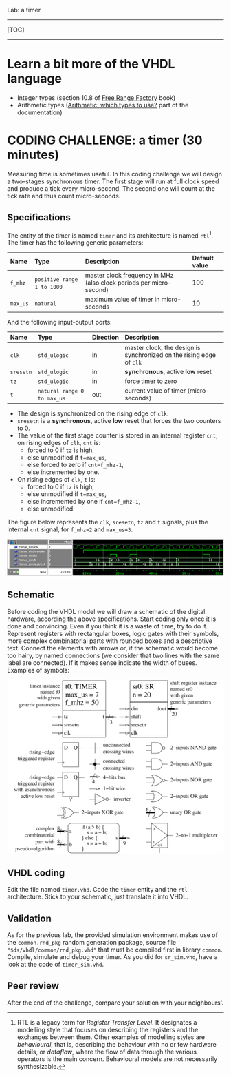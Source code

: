 <!--
MASTER-ONLY: DO NOT MODIFY THIS FILE

Copyright © Telecom Paris
Copyright © Renaud Pacalet (renaud.pacalet@telecom-paris.fr)

This file must be used under the terms of the CeCILL. This source
file is licensed as described in the file COPYING, which you should
have received as part of this distribution. The terms are also
available at:
https://cecill.info/licences/Licence_CeCILL_V2.1-en.html
-->

Lab: a timer

---

[TOC]

---

# Learn a bit more of the VHDL language

- Integer types (section 10.8 of [Free Range Factory] book)
- Arithmetic types ([Arithmetic: which types to use?] part of the documentation)

# CODING CHALLENGE: a timer (30 minutes)

Measuring time is sometimes useful.
In this coding challenge we will design a two-stages synchronous timer.
The first stage will run at full clock speed and produce a tick every micro-second.
The second one will count at the tick rate and thus count micro-seconds.

## Specifications

The entity of the timer is named `timer` and its architecture is named `rtl`[^1].
The timer has the following generic parameters:

| Name     | Type                            | Description                                                         | Default value |
| :----    | :----                           | :----                                                               | :----         |
| `f_mhz`  | `positive range 1 to 1000`      | master clock frequency in MHz (also clock periods per micro-second) | 100           |
| `max_us` | `natural`                       | maximum value of timer in micro-seconds                             | 10            |

And the following input-output ports:

| Name       | Type                            | Direction | Description                                                             |
| :----      | :----                           | :----     | :----                                                                   |
| `clk`      | `std_ulogic`                    | in        | master clock, the design is synchronized on the rising edge of `clk`    |
| `sresetn`  | `std_ulogic`                    | in        | **synchronous**, active **low** reset                                   |
| `tz`       | `std_ulogic`                    | in        | force timer to zero                                                     |
| `t`        | `natural range 0 to max_us`     | out       | current value of timer (micro-seconds)                                  |

* The design is synchronized on the rising edge of `clk`.
* `sresetn` is a **synchronous**, active **low** reset that forces the two counters to 0.
* The value of the first stage counter is stored in an internal register `cnt`; on rising edges of `clk`, `cnt` is:
   * forced to 0 if `tz` is high,
   * else unmodified if `t=max_us`,
   * else forced to zero if `cnt=f_mhz-1`,
   * else incremented by one.
* On rising edges of `clk`, `t` is:
   * forced to 0 if `tz` is high,
   * else unmodified if `t=max_us`,
   * else incremented by one if `cnt=f_mhz-1`,
   * else unmodified.

The figure below represents the `clk`, `sresetn`, `tz` and `t` signals, plus the internal `cnt` signal, for `f_mhz=2` and `max_us=3`.

![The timer](../../images/timer.png)

## Schematic

Before coding the VHDL model we will draw a schematic of the digital hardware, according the above specifications.
Start coding only once it is done and convincing.
Even if you think it is a waste of time, try to do it.
Represent registers with rectangular boxes, logic gates with their symbols, more complex combinatorial parts with rounded boxes and a descriptive text.
Connect the elements with arrows or, if the schematic would become too hairy, by named connections (we consider that two lines with the same label are connected).
If it makes sense indicate the width of buses.
Examples of symbols:

![Example symbols for schematics](../../images/symbols-fig.png)

## VHDL coding

Edit the file named `timer.vhd`.
Code the `timer` entity and the `rtl` architecture.
Stick to your schematic, just translate it into VHDL.

## Validation

As for the previous lab, the provided simulation environment makes use of the `common.rnd_pkg` random generation package, source file `"$ds/vhdl/common/rnd_pkg.vhd"` that must be compiled first in library `common`.
Compile, simulate and debug your timer.
As you did for `sr_sim.vhd`, have a look at the code of `timer_sim.vhd`.

## Peer review

After the end of the challenge, compare your solution with your neighbours'.

[^1]: RTL is a legacy term for _Register Transfer Level_.
It designates a modelling style that focuses on describing the registers and the exchanges between them.
Other examples of modelling styles are _behavioural_, that is, describing the behaviour with no or few hardware details, or _dataflow_, where the flow of data through the various operators is the main concern.
Behavioural models are not necessarily synthesizable.

[Digital hardware design using VHDL in a nutshell]: ../../doc/data/digital-hardware-design-using-vhdl-in-a-nutshell.md
[The `ieee.std_logic_1164` package]: ../../doc/data/std_logic_1164.md
[Free Range Factory]: ../../doc/data/free_range_vhdl.pdf
[Generic parameters]: ../../doc/data/generics.md
[Aggregate notations]: ../../doc/data/aggregate-notations.md
[Arithmetic: which types to use?]: ../../doc/data/arithmetic-which-types-to-use.md
[Notifications]: https://gitlab.eurecom.fr/-/profile/notifications
[EURECOM GitLab web site]: https://gitlab.eurecom.fr/
[FAQ]: ../../FAQ.md

<!-- vim: set tabstop=4 softtabstop=4 shiftwidth=4 expandtab textwidth=0: -->
